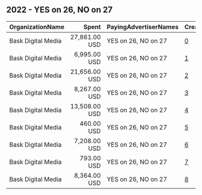 ## 2022 - YES on 26, NO on 27 
|OrganizationName|Spent|PayingAdvertiserNames|CreativeUrls|Impressions|Genders|AgeBrackets|CountryCodes|BillingAddresses|CandidateBallotInformation|
|:---|---:|:---|:---|---:|:---|:---|:---|:---|:---|
|Bask Digital Media|27,861.00 USD|YES on 26, NO on 27|[0](https://www.snap.com/political-ads/asset/2e1356013a6807956663f8e5742ddc38874b42e99c433e8c6e412665f9da715e?mediaType=mp4)|1,061,068|FEMALE|18-34|united states|US|Proposition 27|
|Bask Digital Media|6,995.00 USD|YES on 26, NO on 27|[1](https://www.snap.com/political-ads/asset/c1aa1884cb39c0387c3d8db5fdad7803fc004f79bad4ac8eda0782dac4a3b092?mediaType=mp4)|274,569||25-49|united states|US|Proposition 27|
|Bask Digital Media|21,656.00 USD|YES on 26, NO on 27|[2](https://www.snap.com/political-ads/asset/b50961d32de8dd582e94240ba56941c83abefdc319b9b1095d97fcb6ed244224?mediaType=mp4)|798,308|FEMALE|18-34|united states|US|Proposition 27|
|Bask Digital Media|8,267.00 USD|YES on 26, NO on 27|[3](https://www.snap.com/political-ads/asset/38e1833380bd274c725b707d01f3218c53cfe30b11ef448c1dde116ef16507ab?mediaType=mp4)|303,256||25-49|united states|US|Proposition 27|
|Bask Digital Media|13,508.00 USD|YES on 26, NO on 27|[4](https://www.snap.com/political-ads/asset/f8ef40362c277bed421dfee552cd0d02587cd0af3ec8c13643e3a6cad74eb41e?mediaType=mp4)|587,179|FEMALE|18-34|united states|US|Proposition 27|
|Bask Digital Media|460.00 USD|YES on 26, NO on 27|[5](https://www.snap.com/political-ads/asset/857c74a17892fb9fbae3e960b798477b659519c51d41d882b63e59befc7a1e92?mediaType=mp4)|31,577||25-49|united states|US|Proposition 27|
|Bask Digital Media|7,208.00 USD|YES on 26, NO on 27|[6](https://www.snap.com/political-ads/asset/502401c27d60d69a49e41feca7bed458d237f33c469343e3a64e260d791ae69e?mediaType=mp4)|792,772||25-49|united states|US|Proposition 27|
|Bask Digital Media|793.00 USD|YES on 26, NO on 27|[7](https://www.snap.com/political-ads/asset/bbb53615a2d70e093e15dd9652db415867428643f7f6105655370f9a489c1ced?mediaType=mp4)|28,366||25-49|united states|US|Proposition 27|
|Bask Digital Media|8,364.00 USD|YES on 26, NO on 27|[8](https://www.snap.com/political-ads/asset/310ba0eab09a5a565f0d24a0ffe9d41868b5ad51f8bf1079a79a96baf37ee604?mediaType=mp4)|849,059||25-49|united states|US|Proposition 27|
